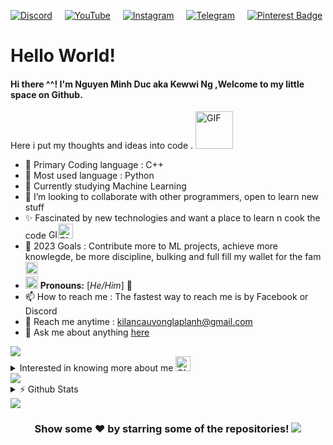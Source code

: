 <!-- 
	Kewwi made this
-->
[![Discord](https://img.shields.io/badge/Discord-%235865F2.svg?style=for-the-badge&logo=discord&logoColor=white)](discordapp.com/users/838987358400806914)&nbsp;&nbsp;&nbsp;&nbsp;&nbsp;[![YouTube](https://img.shields.io/badge/YouTube-%23FF0000.svg?style=for-the-badge&logo=YouTube&logoColor=white)](https://www.youtube.com/channel/UCE3wY9UeyiSf5m_Wl8IZKqQ)&nbsp;&nbsp;&nbsp;&nbsp;&nbsp;[![Instagram](https://img.shields.io/badge/Instagram-%23E4405F.svg?style=for-the-badge&logo=Instagram&logoColor=white)](https://www.instagram.com/mduc4723/)&nbsp;&nbsp;&nbsp;&nbsp;&nbsp;[![Telegram](https://img.shields.io/badge/Telegram-2CA5E0?style=for-the-badge&logo=telegram&logoColor=white)](https://twitter.com/utahasimp)&nbsp;&nbsp;&nbsp;&nbsp;&nbsp;[![Pinterest Badge](https://img.shields.io/badge/Facebook-1877F2?style=for-the-badge&logo=facebook&logoColor=white)](https://www.facebook.com/cauvong.kilan.3)

# **Hello World!**

#### Hi there ^^! I'm Nguyen Minh Duc aka Kewwi Ng ,Welcome to my little space on Github. 
 Here i put my thoughts and ideas into code . <img alt = "GIF" src=https://github.com/cuddles47/cuddles47/blob/main/assets/wave.gif width="60px" /> 

- 🔭 Primary Coding language : C++
- 🐍 Most used language : Python
- 🌱 Currently studying Machine Learning 
- 👯 I’m looking to collaborate with other programmers, open to learn new stuff
- ✨ Fascinated by new technologies and want a place to learn n cook the code <img alt = "GIF" src=https://github.com/cuddles47/cuddles47/blob/main/assets/Cauldron.gif width="15px" /><img alt = "GIF" src=https://github.com/cuddles47/cuddles47/blob/main/assets/gandalf_parrot.gif width="24px" />
- 🥅 2023 Goals : Contribute more to ML projects, achieve more knowlegde, be more discipline, bulking and full fill my wallet for the fam <img alt = "GIF" src=https://github.com/cuddles47/cuddles47/blob/main/assets/coin.gif width="20px" />
- <img alt="GIF" src=https://github.com/cuddles47/cuddles47/blob/main/assets/powerup.gif width="20px" /> **Pronouns:** [*He/Him*] 🧔
- 📫 How to reach me : The fastest way to reach me is by Facebook or Discord
- 📧 Reach me anytime : kilancauvonglaplanh@gmail.com
- 💬 Ask me about anything [here](https://github.com/cuddles47/cuddles47/issues)
<img src="https://github.com/cuddles47/cuddles47/blob/main/assets/115834477-dbab4500-a447-11eb-908a-139a6edaec5c.gif">
<details>
	<summary> Interested in knowing more about me <img alt = "GIF" src=https://github.com/cuddles47/cuddles47/blob/main/assets/point_down.gif width="24px" /> </summary>

  <br />
  <img alt="" align="right" src="https://github.com/cuddles47/cuddles47/blob/main/assets/richad(richard%20watterson%20chad%20phase).gif" width="300">

  
Salutations! I'm currently navigating my third year at Uneti University and FPT Skillking in Vietnam, juggling roles as an avid student, a proficient developer, and a dedicated Python instructor. In addition to my tech-centric pursuits, I derive pleasure from gardening, relish invigorating jogs, and partake in lively gaming sessions with friends.

I am deeply committed to evolving into a seasoned software developer and design enthusiast, fueled by an unyielding dedication to self-improvement. Beyond coding and tending to my garden, I find joy in experimenting with cooking and turning basic ingredients into gratifying meals.

With a down-to-earth demeanor and a straightforward approach to life, I embrace simplicity while maintaining a continuous thirst for learning. I thrive on challenges and am motivated by the prospect of personal and professional growth. An enthusiastic seeker of knowledge, I am quick to adapt to new technologies, consistently willing to study emerging trends, and pride myself on being a rapid learner.

In my quest for mastery, I actively seek a mentor who shares my passion and is dedicated to guiding me on this dynamic journey. Whether I'm delving into the intricacies of coding, exploring innovative solutions, or actively pursuing the latest in technology, I bring a relentless pursuit of excellence and a readiness to embrace new challenges. 

I 'm in search of a mentor who is dedicated and wholeheartedly invested in my journey and a workplace to pay the bills and fully develope myself. &nbsp;<img alt = "GIF" src=https://github.com/cuddles47/cuddles47/blob/main/assets/happy.gif width="24px" />
  <br />
  <p align="center">
    <img src="https://readme-typing-svg.herokuapp.com?font=Fira+Code&duration=1200&pause=800&random=false&lines=I+believed+in+Python+supremacy;I+love+making+games;Passionate+in+ML;&width=400&height=50">
  </p>
  <p align="center"style="font-size: 20px; color: blue;" >
    <strong>In my own way to my goal with my duty and ain't gonna stop till things done</strong>
  </p>
  <p align="center">
     <img alt = "GIF" src=https://github.com/cuddles47/cuddles47/blob/main/assets/403210208_331194382991977_1610066798593562093_n.jpg />
  </p>
</details>
<img src="https://github.com/cuddles47/cuddles47/blob/main/assets/115834477-dbab4500-a447-11eb-908a-139a6edaec5c.gif">
<details>
	<summary> ⚡ Github Stats </summary>
	<br />
	
<div style="display:flex; flex-flow: column wrap;">
  <div
	<p align="center">
  		<a href="https://github.com/alsiam">
    			<img src="http://github-profile-summary-cards.vercel.app/api/cards/profile-details?username=cuddles47&theme=tokyonight"/>
  		</a>
	</p>
	<p align="center">
  		<a href="https://github.com/alsiam">
    			<img src="https://github-readme-stats.vercel.app/api?username=cuddles47&show_icons=true&theme=tokyonight&border_radius=6" alt="Kewwi's GitHub stats"/>
  		</a>
	</p>
	<p align="center">
  		<a href="https://github.com/alsiam">
    			<img src="https://github-readme-streak-stats.herokuapp.com?user=cuddles47&theme=tokyonight&border_radius=6"/>
  		</a>
	</p>
  </div>

![Profile views](https://komarev.com/ghpvc/?username=cuddles47&label=PROFILE+VIEWS&style=flat-square) 
![GitHub followers](https://img.shields.io/github/followers/cuddles47?style=social)
</details>
<img src="https://github.com/cuddles47/cuddles47/blob/main/assets/115834477-dbab4500-a447-11eb-908a-139a6edaec5c.gif">
<h3 align="center"> Show some ❤️ by starring some of the repositories!
<img src="https://github.com/cuddles47/cuddles47/blob/main/assets/115834477-dbab4500-a447-11eb-908a-139a6edaec5c.gif">
</div>






<!-- 
     author =       "Kewwi Ng aka Nguyen Minh Duc",
     date  =	    "November 15th ,2023"
-->



